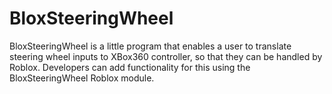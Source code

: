 # BloxSteeringWheel

BloxSteeringWheel is a little program that enables a user to translate steering wheel inputs to XBox360 controller, so that they can be handled by Roblox. Developers can add functionality for this using the BloxSteeringWheel Roblox module.
